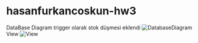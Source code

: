 # hasanfurkancoskun-hw3
DataBase Diagram
trigger olarak stok düşmesi eklendi
![DatabaseDiagram](https://user-images.githubusercontent.com/96010070/166964019-cf21f2fd-d21f-43a8-983c-7d9a331e3768.JPG)
View
![View](https://user-images.githubusercontent.com/96010070/166964083-af03118d-4d5e-4a1c-9b39-91e6df140802.JPG)
